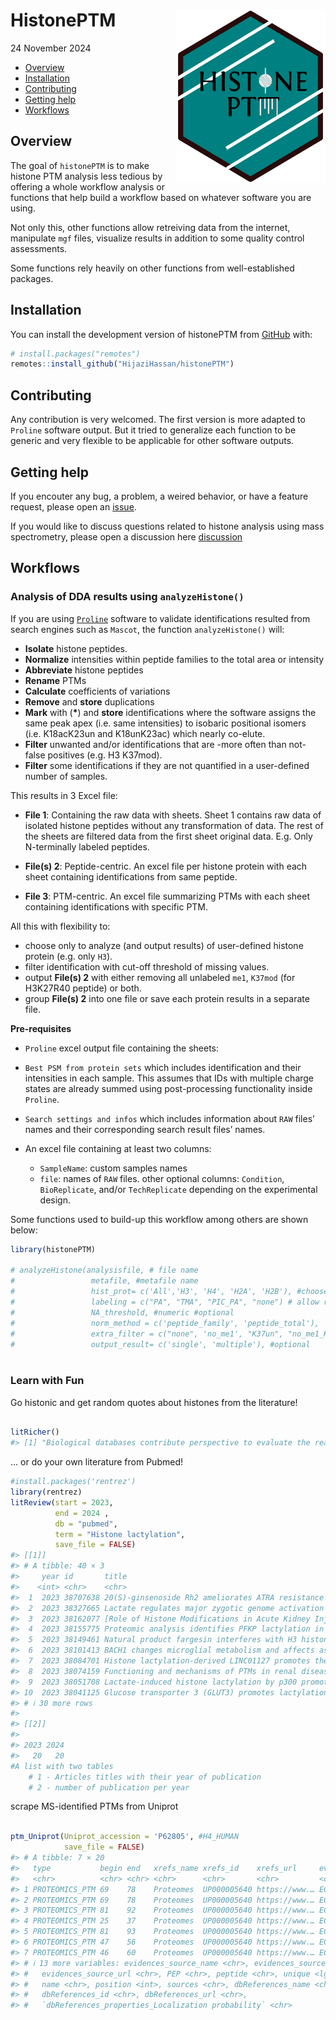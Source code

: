 HistonePTM
<img src="man/figures/logo.png" align="right" width="240" height="277"/>
================
24 November 2024

- [Overview](#overview)
- [Installation](#installation)
- [Contributing](#contributing)
- [Getting help](#getting-help)
- [Workflows](#workflows)

<!-- README.md is generated from README.Rmd. Please edit that file -->
<!-- badges: start -->
<!-- badges: end -->

## Overview

The goal of `histonePTM` is to make histone PTM analysis less tedious by
offering a whole workflow analysis or functions that help build a
workflow based on whatever software you are using.

Not only this, other functions allow retreiving data from the internet,
manipulate `mgf` files, visualize results in addition to some quality
control assessments.

Some functions rely heavily on other functions from well-established
packages.

## Installation

You can install the development version of histonePTM from
[GitHub](https://github.com/) with:

``` r
# install.packages("remotes")
remotes::install_github("HijaziHassan/histonePTM")
```

## Contributing

Any contribution is very welcomed. The first version is more adapted to
`Proline` software output. But it tried to generalize each function to
be generic and very flexible to be applicable for other software
outputs.

## Getting help

If you encouter any bug, a problem, a weired behavior, or have a feature
request, please open an
[issue](https://github.com/HijaziHassan/histonePTM/issues).

If you would like to discuss questions related to histone analysis using
mass spectrometry, please open a discussion here
[discussion](https://github.com/HijaziHassan/histonePTM/discussions)

## Workflows

### Analysis of DDA results using `analyzeHistone()`

If you are using [`Proline`](https://www.profiproteomics.fr/proline/)
software to validate identifications resulted from search engines such
as `Mascot`, the function `analyzeHistone()` will:

- **Isolate** histone peptides.
- **Normalize** intensities within peptide families to the total area or
  intensity
- **Abbreviate** histone peptides
- **Rename** PTMs
- **Calculate** coefficients of variations
- **Remove** and **store** duplications
- **Mark** with (**\***) and **store** identifications where the
  software assigns the same peak apex (i.e. same intensities) to
  isobaric positional isomers (i.e. K18acK23un and K18unK23ac) which
  nearly co-elute.
- **Filter** unwanted and/or identifications that are -more often than
  not- false positives (e.g. H3 K37mod).
- **Filter** some identifications if they are not quantified in a
  user-defined number of samples.

This results in 3 Excel file:

- **File 1**: Containing the raw data with sheets. Sheet 1 contains raw
  data of isolated histone peptides without any transformation of data.
  The rest of the sheets are filtered data from the first sheet original
  data. E.g. Only N-terminally labeled peptides.

- **File(s) 2**: Peptide-centric. An excel file per histone protein with
  each sheet containing identifications from same peptide.

- **File 3**: PTM-centric. An excel file summarizing PTMs with each
  sheet containing identifications with specific PTM.

All this with flexibility to:

- choose only to analyze (and output results) of user-defined histone
  protein (e.g. only `H3`).
- filter identification with cut-off threshold of missing values.
- output **File(s) 2** with either removing all unlabeled `me1`,
  `K37mod` (for H3K27R40 peptide) or both.
- group **File(s) 2** into one file or save each protein results in a
  separate file.

**Pre-requisites**

- `Proline` excel output file containing the sheets:

- `Best PSM from protein sets` which includes identification and their
  intensities in each sample. This assumes that IDs with multiple charge
  states are already summed using post-processing functionality inside
  `Proline`.

- `Search settings and infos` which includes information about `RAW`
  files’ names and their corresponding search result files’ names.

- An excel file containing at least two columns:

  - `SampleName`: custom samples names
  - `file`: names of `RAW` files. other optional columns: `Condition`,
    `BioReplicate`, and/or `TechReplicate` depending on the experimental
    design.

Some functions used to build-up this workflow among others are shown
below:

``` r
library(histonePTM)

# analyzeHistone(analysisfile, # file name
#                 metafile, #metafile name
#                 hist_prot= c('All','H3', 'H4', 'H2A', 'H2B'), #choose one these options
#                 labeling = c("PA", "TMA", "PIC_PA", "none") # allow reversing labeling when renaming PTMs
#                 NA_threshold, #numeric #optional
#                 norm_method = c('peptide_family', 'peptide_total'),
#                 extra_filter = c("none", 'no_me1', "K37un", "no_me1_K37un"), #optional
#                 output_result= c('single', 'multiple'), #optional
               
```

### Learn with Fun

Go histonic and get random quotes about histones from the literature!

``` r

litRicher()
#> [1] "Biological databases contribute perspective to evaluate the reasonableness of PTMs."
```

… or do your own literature from Pubmed!

``` r
#install.packages('rentrez')
library(rentrez)
litReview(start = 2023, 
          end = 2024 , 
          db = "pubmed",
          term = "Histone lactylation",
          save_file = FALSE)
#> [[1]]
#> # A tibble: 40 × 3
#>     year id       title                                                         
#>    <int> <chr>    <chr>                                                         
#>  1  2023 38707638 20(S)-ginsenoside Rh2 ameliorates ATRA resistance in APL by m…
#>  2  2023 38327665 Lactate regulates major zygotic genome activation by H3K18 la…
#>  3  2023 38162077 [Role of Histone Modifications in Acute Kidney Injury Progres…
#>  4  2023 38155775 Proteomic analysis identifies PFKP lactylation in SW480 colon…
#>  5  2023 38149461 Natural product fargesin interferes with H3 histone lactylati…
#>  6  2023 38101413 BACH1 changes microglial metabolism and affects astrogenesis …
#>  7  2023 38084701 Histone lactylation-derived LINC01127 promotes the self-renew…
#>  8  2023 38074159 Functioning and mechanisms of PTMs in renal diseases.         
#>  9  2023 38051708 Lactate-induced histone lactylation by p300 promotes osteobla…
#> 10  2023 38041125 Glucose transporter 3 (GLUT3) promotes lactylation modificati…
#> # ℹ 30 more rows
#> 
#> [[2]]
#> 
#> 2023 2024 
#>   20   20
#A list with two tables
    # 1 - Articles titles with their year of publication
    # 2 - number of publication per year
```

scrape MS-identified PTMs from Uniprot

``` r

ptm_Uniprot(Uniprot_accession = 'P62805', #H4_HUMAN
            save_file = FALSE)
#> # A tibble: 7 × 20
#>   type           begin end   xrefs_name xrefs_id    xrefs_url     evidences_code
#>   <chr>          <chr> <chr> <chr>      <chr>       <chr>         <chr>         
#> 1 PROTEOMICS_PTM 69    78    Proteomes  UP000005640 https://www.… ECO:0007829   
#> 2 PROTEOMICS_PTM 69    78    Proteomes  UP000005640 https://www.… ECO:0007829   
#> 3 PROTEOMICS_PTM 81    92    Proteomes  UP000005640 https://www.… ECO:0007829   
#> 4 PROTEOMICS_PTM 25    37    Proteomes  UP000005640 https://www.… ECO:0007829   
#> 5 PROTEOMICS_PTM 81    93    Proteomes  UP000005640 https://www.… ECO:0007829   
#> 6 PROTEOMICS_PTM 47    56    Proteomes  UP000005640 https://www.… ECO:0007829   
#> 7 PROTEOMICS_PTM 46    60    Proteomes  UP000005640 https://www.… ECO:0007829   
#> # ℹ 13 more variables: evidences_source_name <chr>, evidences_source_id <chr>,
#> #   evidences_source_url <chr>, PEP <chr>, peptide <chr>, unique <lgl>,
#> #   name <chr>, position <int>, sources <chr>, dbReferences_name <chr>,
#> #   dbReferences_id <chr>, dbReferences_url <chr>,
#> #   `dbReferences_properties_Localization probability` <chr>
```
